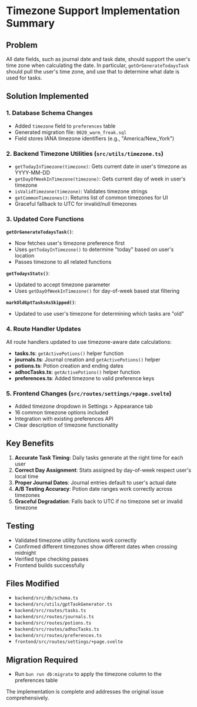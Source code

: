 # Timezone Support Implementation Summary

## Problem
All date fields, such as journal date and task date, should support the user's time zone when calculating the date. In particular, `getOrGenerateTodaysTask` should pull the user's time zone, and use that to determine what date is used for tasks.

## Solution Implemented

### 1. Database Schema Changes
- Added `timezone` field to `preferences` table
- Generated migration file: `0020_warm_freak.sql`
- Field stores IANA timezone identifiers (e.g., "America/New_York")

### 2. Backend Timezone Utilities (`src/utils/timezone.ts`)
- `getTodayInTimezone(timezone)`: Gets current date in user's timezone as YYYY-MM-DD
- `getDayOfWeekInTimezone(timezone)`: Gets current day of week in user's timezone  
- `isValidTimezone(timezone)`: Validates timezone strings
- `getCommonTimezones()`: Returns list of common timezones for UI
- Graceful fallback to UTC for invalid/null timezones

### 3. Updated Core Functions
**`getOrGenerateTodaysTask()`**:
- Now fetches user's timezone preference first
- Uses `getTodayInTimezone()` to determine "today" based on user's location
- Passes timezone to all related functions

**`getTodaysStats()`**:
- Updated to accept timezone parameter
- Uses `getDayOfWeekInTimezone()` for day-of-week based stat filtering

**`markOldGptTasksAsSkipped()`**:
- Updated to use user's timezone for determining which tasks are "old"

### 4. Route Handler Updates
All route handlers updated to use timezone-aware date calculations:
- **tasks.ts**: `getActivePotions()` helper function
- **journals.ts**: Journal creation and `getActivePotions()` helper
- **potions.ts**: Potion creation and ending dates
- **adhocTasks.ts**: `getActivePotions()` helper function
- **preferences.ts**: Added timezone to valid preference keys

### 5. Frontend Changes (`src/routes/settings/+page.svelte`)
- Added timezone dropdown in Settings > Appearance tab
- 16 common timezone options included
- Integration with existing preferences API
- Clear description of timezone functionality

## Key Benefits
1. **Accurate Task Timing**: Daily tasks generate at the right time for each user
2. **Correct Day Assignment**: Stats assigned by day-of-week respect user's local time
3. **Proper Journal Dates**: Journal entries default to user's actual date
4. **A/B Testing Accuracy**: Potion date ranges work correctly across timezones
5. **Graceful Degradation**: Falls back to UTC if no timezone set or invalid timezone

## Testing
- Validated timezone utility functions work correctly
- Confirmed different timezones show different dates when crossing midnight
- Verified type checking passes
- Frontend builds successfully

## Files Modified
- `backend/src/db/schema.ts`
- `backend/src/utils/gptTaskGenerator.ts`
- `backend/src/routes/tasks.ts`
- `backend/src/routes/journals.ts`
- `backend/src/routes/potions.ts`
- `backend/src/routes/adhocTasks.ts`
- `backend/src/routes/preferences.ts`
- `frontend/src/routes/settings/+page.svelte`

## Migration Required
- Run `bun run db:migrate` to apply the timezone column to the preferences table

The implementation is complete and addresses the original issue comprehensively.